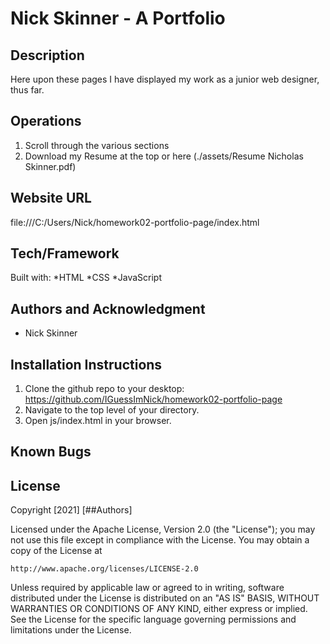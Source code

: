 # Nick Skinner - A Portfolio

## Description
Here upon these pages I have displayed my work as a junior web designer, thus far. 

## Operations
1. Scroll through the various sections
2. Download my Resume at the top or here (./assets/Resume Nicholas Skinner.pdf)

## Website URL
file:///C:/Users/Nick/homework02-portfolio-page/index.html

## Tech/Framework
Built with:
    *HTML
    *CSS
    *JavaScript

## Authors and Acknowledgment
* Nick Skinner

## Installation Instructions
1. Clone the github repo to your desktop: https://github.com/IGuessImNick/homework02-portfolio-page
2. Navigate to the top level of your directory.
3. Open js/index.html in your browser.

## Known Bugs

## License
Copyright [2021] [##Authors]

Licensed under the Apache License, Version 2.0 (the "License");
you may not use this file except in compliance with the License.
You may obtain a copy of the License at

    http://www.apache.org/licenses/LICENSE-2.0

Unless required by applicable law or agreed to in writing, software
distributed under the License is distributed on an "AS IS" BASIS,
WITHOUT WARRANTIES OR CONDITIONS OF ANY KIND, either express or implied.
See the License for the specific language governing permissions and
limitations under the License.